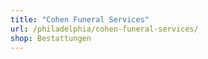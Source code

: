 ```yaml
---
title: "Cohen Funeral Services"
url: /philadelphia/cohen-funeral-services/
shop: Bestattungen
---
```

